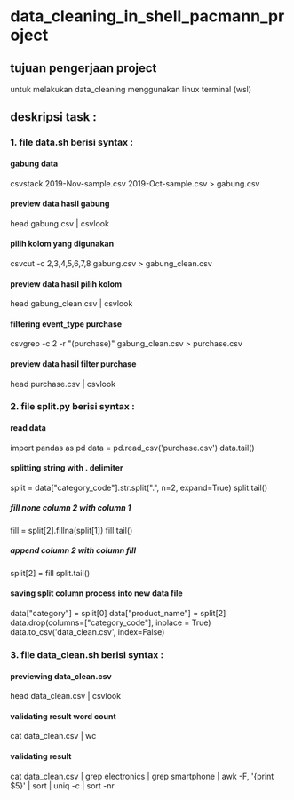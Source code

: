 # data_cleaning_in_shell_pacmann_project

## tujuan pengerjaan project
untuk melakukan data_cleaning menggunakan linux terminal (wsl)

## deskripsi task :
### 1. file data.sh berisi syntax :
#### gabung data 
csvstack 2019-Nov-sample.csv 2019-Oct-sample.csv > gabung.csv

#### preview data hasil gabung
head gabung.csv | csvlook

#### pilih kolom yang digunakan
csvcut -c 2,3,4,5,6,7,8 gabung.csv > gabung_clean.csv

#### preview data hasil pilih kolom
head gabung_clean.csv | csvlook

#### filtering event_type purchase
csvgrep -c 2 -r "(purchase)" gabung_clean.csv > purchase.csv

#### preview data hasil filter purchase
head purchase.csv | csvlook

### 2. file split.py berisi syntax :
#### read data
import pandas as pd
data = pd.read_csv('purchase.csv')
data.tail()

#### splitting string with . delimiter
split = data["category_code"].str.split(".", n=2, expand=True)
split.tail()

##### fill none column 2 with column 1
fill = split[2].fillna(split[1])
fill.tail()

##### append column 2 with column fill
split[2] = fill
split.tail()


#### saving split column process into new data file
data["category"] = split[0]
data["product_name"] = split[2]
data.drop(columns=["category_code"], inplace = True)
data.to_csv('data_clean.csv', index=False)

### 3. file data_clean.sh berisi syntax :
#### previewing data_clean.csv
head data_clean.csv | csvlook

#### validating result word count
cat data_clean.csv | wc

#### validating result
cat data_clean.csv | grep electronics | grep smartphone | awk -F, '{print $5}' | sort | uniq -c | sort -nr
